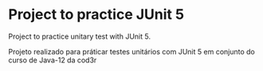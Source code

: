 # Project to practice JUnit 5

Project to practice unitary test with JUnit 5.

Projeto realizado para práticar testes unitários com JUnit 5 em conjunto do curso de Java-12 da cod3r 